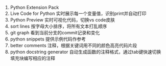 1. Python Extension Pack
2. Live Code for Python
实时展示每一个变量值，识别print并自动打印
3. Python Preview
实时可视化代码，切换vs code皮肤
4. sort lines
按字母大小排序，将所有文本打乱顺序
5. git graph
看到当前分支的commit记录和变化
6. python snippets
提供示例代码作参考
7. better comments
注释，根据关键词用不同的颜色高亮代码片段
8. python docstring generator
自动生成函数的注释格式，通过tab键快速切换填充块编写相应的注释

